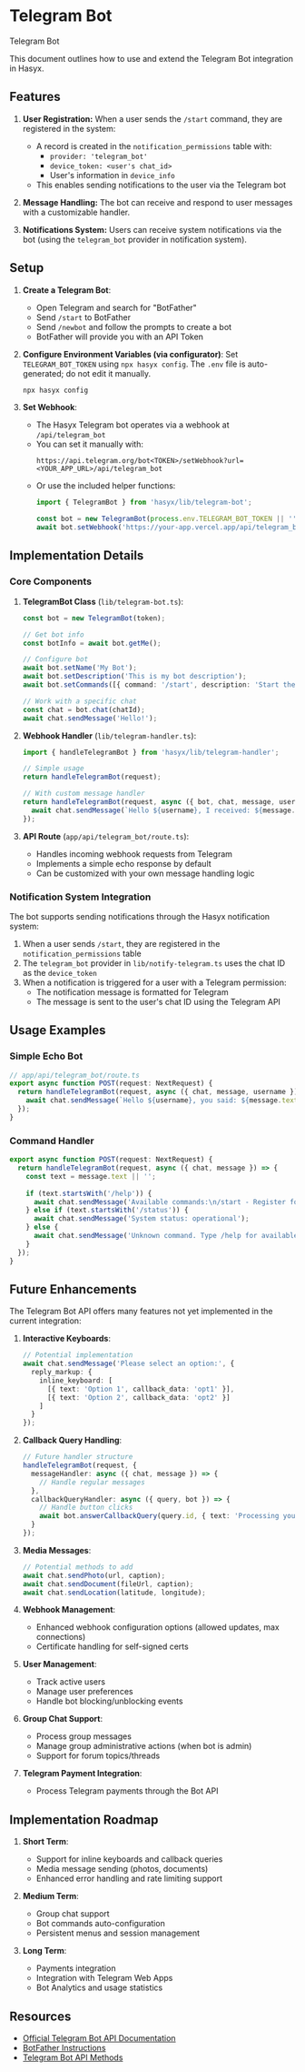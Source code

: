 # Telegram Bot

Telegram Bot

This document outlines how to use and extend the Telegram Bot integration in Hasyx.

## Features

1. **User Registration:** When a user sends the `/start` command, they are registered in the system:
   - A record is created in the `notification_permissions` table with:
     - `provider: 'telegram_bot'`
     - `device_token: <user's chat_id>`
     - User's information in `device_info`
   - This enables sending notifications to the user via the Telegram bot

2. **Message Handling:** The bot can receive and respond to user messages with a customizable handler.

3. **Notifications System:** Users can receive system notifications via the bot (using the `telegram_bot` provider in notification system).

## Setup

1. **Create a Telegram Bot**:
   - Open Telegram and search for "BotFather"
   - Send `/start` to BotFather
   - Send `/newbot` and follow the prompts to create a bot
   - BotFather will provide you with an API Token

2. **Configure Environment Variables (via configurator)**:
   Set `TELEGRAM_BOT_TOKEN` using `npx hasyx config`. The `.env` file is auto-generated; do not edit it manually.
   ```bash
   npx hasyx config
   ```

3. **Set Webhook**:
   - The Hasyx Telegram bot operates via a webhook at `/api/telegram_bot`
   - You can set it manually with:
     ```
     https://api.telegram.org/bot<TOKEN>/setWebhook?url=<YOUR_APP_URL>/api/telegram_bot
     ```
   - Or use the included helper functions:
     ```typescript
     import { TelegramBot } from 'hasyx/lib/telegram-bot';
     
     const bot = new TelegramBot(process.env.TELEGRAM_BOT_TOKEN || '');
     await bot.setWebhook('https://your-app.vercel.app/api/telegram_bot');
     ```

## Implementation Details

### Core Components

1. **TelegramBot Class** (`lib/telegram-bot.ts`):
   ```typescript
   const bot = new TelegramBot(token);
   
   // Get bot info
   const botInfo = await bot.getMe();
   
   // Configure bot
   await bot.setName('My Bot');
   await bot.setDescription('This is my bot description');
   await bot.setCommands([{ command: '/start', description: 'Start the bot' }]);
   
   // Work with a specific chat
   const chat = bot.chat(chatId);
   await chat.sendMessage('Hello!');
   ```

2. **Webhook Handler** (`lib/telegram-handler.ts`):
   ```typescript
   import { handleTelegramBot } from 'hasyx/lib/telegram-handler';
   
   // Simple usage
   return handleTelegramBot(request);
   
   // With custom message handler
   return handleTelegramBot(request, async ({ bot, chat, message, username }) => {
     await chat.sendMessage(`Hello ${username}, I received: ${message.text}`);
   });
   ```

3. **API Route** (`app/api/telegram_bot/route.ts`):
   - Handles incoming webhook requests from Telegram
   - Implements a simple echo response by default
   - Can be customized with your own message handling logic

### Notification System Integration

The bot supports sending notifications through the Hasyx notification system:

1. When a user sends `/start`, they are registered in the `notification_permissions` table
2. The `telegram_bot` provider in `lib/notify-telegram.ts` uses the chat ID as the `device_token`
3. When a notification is triggered for a user with a Telegram permission:
   - The notification message is formatted for Telegram
   - The message is sent to the user's chat ID using the Telegram API

## Usage Examples

### Simple Echo Bot

```typescript
// app/api/telegram_bot/route.ts
export async function POST(request: NextRequest) {
  return handleTelegramBot(request, async ({ chat, message, username }) => {
    await chat.sendMessage(`Hello ${username}, you said: ${message.text}`);
  });
}
```

### Command Handler

```typescript
export async function POST(request: NextRequest) {
  return handleTelegramBot(request, async ({ chat, message }) => {
    const text = message.text || '';
    
    if (text.startsWith('/help')) {
      await chat.sendMessage('Available commands:\n/start - Register for notifications\n/help - Show this help');
    } else if (text.startsWith('/status')) {
      await chat.sendMessage('System status: operational');
    } else {
      await chat.sendMessage('Unknown command. Type /help for available commands.');
    }
  });
}
```

## Future Enhancements

The Telegram Bot API offers many features not yet implemented in the current integration:

1. **Interactive Keyboards**:
   ```typescript
   // Potential implementation
   await chat.sendMessage('Please select an option:', {
     reply_markup: {
       inline_keyboard: [
         [{ text: 'Option 1', callback_data: 'opt1' }],
         [{ text: 'Option 2', callback_data: 'opt2' }]
       ]
     }
   });
   ```

2. **Callback Query Handling**:
   ```typescript
   // Future handler structure
   handleTelegramBot(request, {
     messageHandler: async ({ chat, message }) => {
       // Handle regular messages
     },
     callbackQueryHandler: async ({ query, bot }) => {
       // Handle button clicks
       await bot.answerCallbackQuery(query.id, { text: 'Processing your selection...' });
     }
   });
   ```

3. **Media Messages**:
   ```typescript
   // Potential methods to add
   await chat.sendPhoto(url, caption);
   await chat.sendDocument(fileUrl, caption);
   await chat.sendLocation(latitude, longitude);
   ```

4. **Webhook Management**:
   - Enhanced webhook configuration options (allowed updates, max connections)
   - Certificate handling for self-signed certs

5. **User Management**:
   - Track active users
   - Manage user preferences
   - Handle bot blocking/unblocking events

6. **Group Chat Support**:
   - Process group messages
   - Manage group administrative actions (when bot is admin)
   - Support for forum topics/threads

7. **Telegram Payment Integration**:
   - Process Telegram payments through the Bot API

## Implementation Roadmap

1. **Short Term**:
   - Support for inline keyboards and callback queries
   - Media message sending (photos, documents)
   - Enhanced error handling and rate limiting support

2. **Medium Term**:
   - Group chat support
   - Bot commands auto-configuration
   - Persistent menus and session management

3. **Long Term**:
   - Payments integration
   - Integration with Telegram Web Apps
   - Bot Analytics and usage statistics

## Resources

- [Official Telegram Bot API Documentation](https://core.telegram.org/bots/api)
- [BotFather Instructions](https://core.telegram.org/bots#botfather)
- [Telegram Bot API Methods](https://core.telegram.org/bots/api#available-methods) 